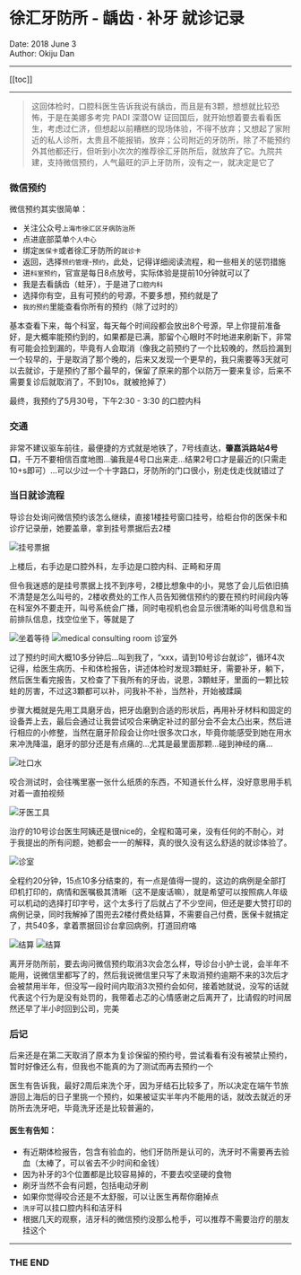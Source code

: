 # 徐汇牙防所 - 龋齿 · 补牙 就诊记录

Date: 2018 June 3<br />
Author: Okiju Dan

---

[[toc]]

---

> 这回体检时，口腔科医生告诉我说有龋齿，而且是有3颗，想想就比较恐怖，于是在美娜多考完 PADI 深潜OW 证回国后，就开始想着要去看看医生，考虑过仁济，但想起以前糟糕的现场体验，不得不放弃；又想起了家附近的私人诊所，太贵且不能报销，放弃；公司附近的牙防所，除了不能预约外其他都还行，但听到小次次的推荐徐汇牙防所后，就放弃了它。九院共建，支持微信预约，人气最旺的沪上牙防所，没有之一，就决定是它了

### 微信预约

微信预约其实很简单：

- 关注公众号`上海市徐汇区牙病防治所`
- 点进底部菜单`个人中心`
- 绑定`医保卡`或者徐汇牙防所的`就诊卡`
- 返回，选择`预约管理`-`预约`，此处，记得详细阅读流程，和一些相关的惩罚措施
- 进`科室预约`，官宣是每日8点放号，实际体验是提前10分钟就可以了
- 我是去看龋齿（蛀牙），于是进了`口腔内科`
- 选择你有空，且有可预约的号源，不要多想，预约就是了
- `我的预约`里能查看你所有的预约（除了过时的）

基本查看下来，每个科室，每天每个时间段都会放出8个号源，早上你提前准备好，是大概率能预约到的，如果都是已满，那留个心眼时不时地进来刷新下，非常有可能会捡到漏的，毕竟有人会取消（像我之前预约了一个比较晚的，然后捡漏到一个较早的，于是取消了那个晚的，后来又发现一个更早的，我只需要等3天就可以去就诊，于是预约了那个最早的，保留了原来的那个以防万一要来复诊，后来不需要复诊后就取消了，不到10s，就被抢掉了）

最终，我预约了5月30号，下午2:30 - 3:30 的口腔内科

### 交通

非常不建议驱车前往，最便捷的方式就是地铁了，7号线直达，**肇嘉浜路站4号口**，千万不要相信百度地图…骗我是4号口出来走…结果2号口才是最近的(只需走10+s即可）…可以少过一个十字路口，牙防所的门口很小，别走伐走伐就错过了

### 当日就诊流程

导诊台处询问微信预约该怎么继续，直接1楼挂号窗口挂号，给柜台你的医保卡和诊疗记录册，她要盖章，拿到挂号票据后去2楼

![挂号票据](~@images/see_dentist_in_xuhui_clinic/1_register.png)

上楼后，右手边是口腔外科，左手边是口腔内科、正畸和牙周

但令我迷惑的是挂号票据上找不到序号，2楼比想象中的小，晃悠了会儿后依旧搞不清楚是怎么叫号的，2楼收费处的工作人员告知微信预约的要在预约时间段内等在科室外不要走开，叫号系统会广播，同时电视机也会显示很清晰的叫号信息和当前排队信息，找空位坐下，等就是了

![坐着等待](~@images/see_dentist_in_xuhui_clinic/3_waiting.png)
![medical consulting room 诊室外](~@images/see_dentist_in_xuhui_clinic/4_room.png)

过了预约时间大概10多分钟后…叫到我了，“xxx，请到10号诊台就诊”，循环4次记得，给医生病历、卡和体检报告，讲述体检时发现3顆蛀牙，需要补牙，躺下，然后医生看完报告，又检查了下我所有的牙齿，说恩，3顆蛀牙，里面的一颗比较蛀的厉害，不过这3顆都可以补，问我补不补，当然补，开始被蹂躏

步骤大概就是先用工具磨牙齿，把牙齿磨到合适的形状后，再用补牙材料和固定的设备弄上去，最后会通过让我尝试咬合来确定补过的部分会不会太凸出来，然后进行相应的小修整，当然在磨牙阶段会让你吐很多次口水，毕竟你能感受到她在用水来冲洗降温，磨牙的部分还是有点痛的…尤其是最里面那颗…碰到神经的痛…

![吐口水](~@images/see_dentist_in_xuhui_clinic/5_vomit.jpg)

咬合测试时，会往嘴里塞一张什么纸质的东西，不知道长什么样，没好意思用手机对着一直拍视频

![牙医工具](~@images/see_dentist_in_xuhui_clinic/6_tools.jpg)

治疗的10号诊台医生阿姨还是很nice的，全程和蔼可亲，没有任何的不耐心，对于我提出的所有问题，她都会一一的解释，真的很久没有这么舒适的就诊体验了。

![诊室](~@images/see_dentist_in_xuhui_clinic/8_tables.jpg)

全程约20分钟，15点10多分结束的，有一点是值得一提的，这边的病例是全部打印机打印的，病情和医嘱极其清晰（这不是废话嘛），就是希望可以按照病人年级可以机动的选择打印字号，这个太多行了后就占了不少空间，但还是要大赞打印的病例记录，同时我解掉了围兜去2楼付费处结算，不需要自己付费，医保卡就搞定了，共540多，拿着票据回诊台拿回病例，打道回府咯

![结算](~@images/see_dentist_in_xuhui_clinic/7_pay.jpg)
![结算](~@images/see_dentist_in_xuhui_clinic/9_materials_fixing_tooths.png)

离开牙防所前，要去询问微信预约取消3次会怎么样，导诊台小护士说，会半年不能用，说微信里都写了的，然后我说微信里只写了未取消预约逾期不来的3次后才会被禁用半年，但没写一段时间内取消3次预约会如何，接着她就说，没写的话就代表这个行为是没有处罚的，我带着忐忑的心情感谢之后离开了，比请假的时间居然还早了半小时回到公司，完美

### 后记

后来还是在第二天取消了原本为复诊保留的预约号，尝试看看有没有被禁止预约，暂时好像还么有，但我也不能真的为了测试而再去预约一个

医生有告诉我，最好2周后来洗个牙，因为牙结石比较多了，所以决定在端午节旅游回上海后的日子里挑一个预约，如果被证实半年内不能用的话，就改去就近的牙防所去洗牙吧，毕竟洗牙还是比较普遍的，

#### 医生有告知：

- 有近期体检报告，包含有验血的，他们牙防所是认可的，洗牙时不需要再去验血（太棒了，可以省去不少时间和金钱）
- 因为补牙的3个位置都是比较容易掉的，不要去咬坚硬的食物
- 刷牙当然不会有问题，包括电动牙刷
- 如果你觉得咬合还是不太舒服，可以让医生再帮你磨掉点
- `洗牙`可以挂口腔内科和洁牙科
- 根据几天的观察，洁牙科的微信预约没那么枪手，可以推荐不需要治疗的朋友挂这个

---

<h3>THE END</h3>